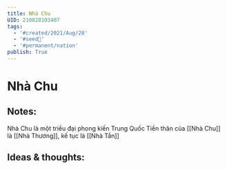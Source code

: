 ```yaml
---
title: Nhà Chu
UID: 210828103407
tags:
  - '#created/2021/Aug/28'
  - '#seed🥜'
  - '#permanent/nation'
publish: True
---
```

# Nhà Chu

## Notes:
Nhà Chu là một triều đại phong kiến Trung Quốc
Tiền thân của [[Nhà Chu]] là [[Nhà Thương]], kế tục là [[Nhà Tần]]

## Ideas & thoughts:
